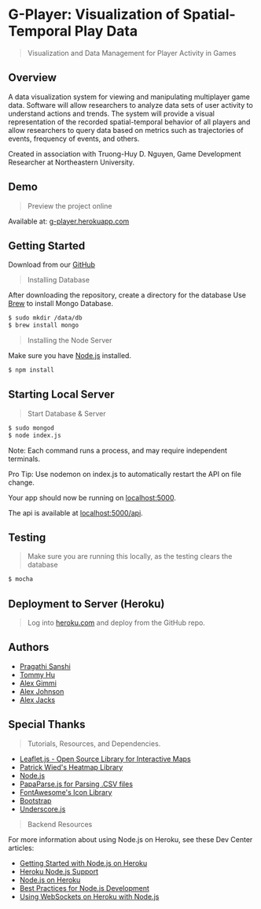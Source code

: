 # G­-Player: Visualization of Spatial-Temporal Play Data

> Visualization and Data Management for Player Activity in Games

## Overview

A data visualization system for viewing and manipulating multiplayer game data. Software will allow researchers to analyze data sets of user activity to understand actions and trends. The system will provide a visual representation of the recorded spatial-temporal behavior of all players and allow researchers to query data based on metrics such as trajectories of events, frequency of events, and others.

Created in association with Truong-Huy D. Nguyen, Game Development Researcher at Northeastern University. 

## Demo

> Preview the project online

Available at: [g-player.herokuapp.com](g-player.herokuapp.com)

## Getting Started

Download from our [GitHub](https://github.com/spacial-player-data-visualization/g-player-visualization)

> Installing Database

After downloading the repository, create a directory for the database
Use [Brew](http://brew.sh/) to install Mongo Database. 

```sh
$ sudo mkdir /data/db
$ brew install mongo
```

> Installing the Node Server

Make sure you have [Node.js](http://nodejs.org/) installed.

```sh
$ npm install
```

## Starting Local Server

> Start Database & Server

```sh
$ sudo mongod
$ node index.js

```

Note: Each command runs a process, and may require independent terminals.

Pro Tip: Use nodemon on index.js to automatically restart the API on file change.

Your app should now be running on [localhost:5000](http://localhost:5000/).

The api is available at [localhost:5000/api](http://localhost:5000/api).

## Testing

> Make sure you are running this locally, as the testing clears the database 

```sh
$ mocha

```

## Deployment to Server (Heroku)
> Log into [heroku.com](http://heroku.com) and deploy from the GitHub repo.

## Authors

- [Pragathi Sanshi](https://github.com/pragsanshi)
- [Tommy Hu](https://github.com/tomxhu)
- [Alex Gimmi](https://github.com/iBroadband)
- [Alex Johnson](https://github.com/alexjohnson505)
- [Alex Jacks](https://github.com/alexjacks92)

## Special Thanks

> Tutorials, Resources, and Dependencies. 

- [Leaflet.js - Open Source Library for Interactive Maps](leafletjs.com)
- [Patrick Wied's Heatmap Library](http://www.patrick-wied.at/static/heatmapjs/)
- [Node.js](http://nodejs.org/)
- [PapaParse.js for Parsing .CSV files](http://papaparse.com)
- [FontAwesome's Icon Library](http://fortawesome.github.io/Font-Awesome/)
- [Bootstrap](http://getbootstrap.com/)
- [Underscore.js](http://underscorejs.org/)

> Backend Resources

For more information about using Node.js on Heroku, see these Dev Center articles:

- [Getting Started with Node.js on Heroku](https://devcenter.heroku.com/articles/getting-started-with-nodejs)
- [Heroku Node.js Support](https://devcenter.heroku.com/articles/nodejs-support)
- [Node.js on Heroku](https://devcenter.heroku.com/categories/nodejs)
- [Best Practices for Node.js Development](https://devcenter.heroku.com/articles/node-best-practices)
- [Using WebSockets on Heroku with Node.js](https://devcenter.heroku.com/articles/node-websockets)
